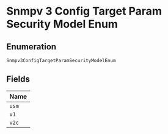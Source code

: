 
# Snmpv 3 Config Target Param Security Model Enum

## Enumeration

`Snmpv3ConfigTargetParamSecurityModelEnum`

## Fields

| Name |
|  --- |
| `usm` |
| `v1` |
| `v2c` |

